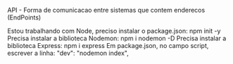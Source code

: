 API - Forma de comunicacao entre sistemas que contem enderecos (EndPoints)

Estou trabalhando com Node, preciso instalar o package.json: npm init -y
Precisa instalar a biblioteca Nodemon: npm i nodemon -D
Precisa instalar a biblioteca Express: npm i express
Em package.json, no campo script, escrever a linha: "dev": "nodemon index",